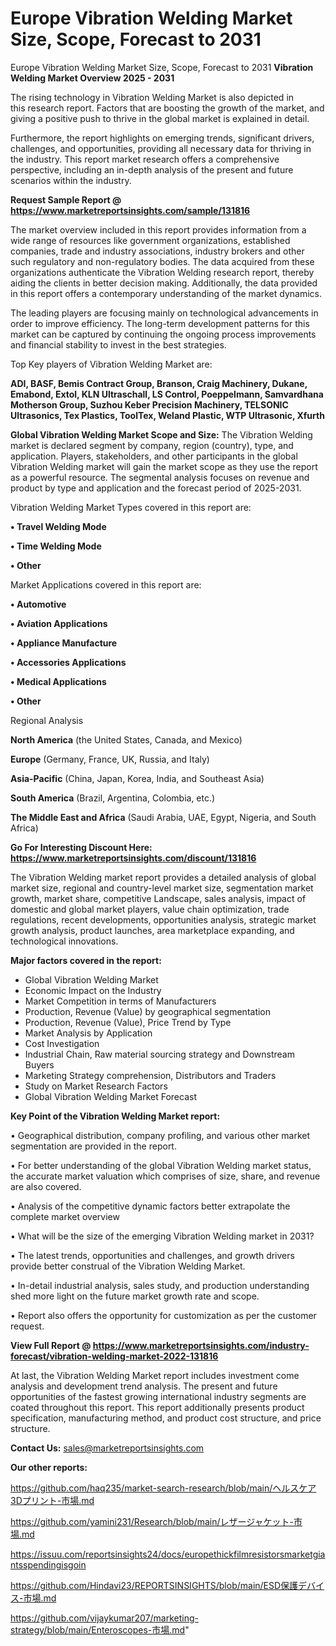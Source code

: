 # Europe Vibration Welding Market Size, Scope, Forecast to 2031
Europe Vibration Welding Market Size, Scope, Forecast to 2031
<Strong> Vibration Welding Market Overview 2025 - 2031</strong>

The rising technology in Vibration Welding Market is also depicted in this research report. Factors that are boosting the growth of the market, and giving a positive push to thrive in the global market is explained in detail.

Furthermore, the report highlights on emerging trends, significant drivers, challenges, and opportunities, providing all necessary data for thriving in the industry. This report market research offers a comprehensive perspective, including an in-depth analysis of the present and future scenarios within the industry.

<strong>Request Sample Report @ <a href=https://www.marketreportsinsights.com/sample/131816>https://www.marketreportsinsights.com/sample/131816</a></strong>

The market overview included in this report provides information from a wide range of resources like government organizations, established companies, trade and industry associations, industry brokers and other such regulatory and non-regulatory bodies. The data acquired from these organizations authenticate the Vibration Welding research report, thereby aiding the clients in better decision making. Additionally, the data provided in this report offers a contemporary understanding of the market dynamics.

The leading players are focusing mainly on technological advancements in order to improve efficiency. The long-term development patterns for this market can be captured by continuing the ongoing process improvements and financial stability to invest in the best strategies.

Top Key players of Vibration Welding Market are:

<strong>ADI, BASF, Bemis Contract Group, Branson, Craig Machinery, Dukane, Emabond, Extol, KLN Ultraschall, LS Control, Poeppelmann, Samvardhana Motherson Group, Suzhou Keber Precision Machinery, TELSONIC Ultrasonics, Tex Plastics, ToolTex, Weland Plastic, WTP Ultrasonic, Xfurth</strong>

<strong><b>Global Vibration Welding Market Scope and Size:</b></strong>
The Vibration Welding market is declared segment by company, region (country), type, and application. Players, stakeholders, and other participants in the global Vibration Welding market will gain the market scope as they use the report as a powerful resource. The segmental analysis focuses on revenue and product by type and application and the forecast period of 2025-2031.

Vibration Welding Market Types covered in this report are:

<strong>• Travel Welding Mode

• Time Welding Mode

• Other</strong>

Market Applications covered in this report are:

<strong>• Automotive

• Aviation Applications

• Appliance Manufacture

• Accessories Applications

• Medical Applications

• Other</strong> 

Regional Analysis

<strong>North America</strong> (the United States, Canada, and Mexico)

<strong>Europe</strong> (Germany, France, UK, Russia, and Italy)

<strong>Asia-Pacific</strong> (China, Japan, Korea, India, and Southeast Asia)

<strong>South America</strong> (Brazil, Argentina, Colombia, etc.)

<strong>The Middle East and Africa</strong> (Saudi Arabia, UAE, Egypt, Nigeria, and South Africa)

<strong>Go For Interesting Discount Here: <a href=https://www.marketreportsinsights.com/discount/131816>https://www.marketreportsinsights.com/discount/131816</a></strong>

The Vibration Welding market report provides a detailed analysis of global market size, regional and country-level market size, segmentation market growth, market share, competitive Landscape, sales analysis, impact of domestic and global market players, value chain optimization, trade regulations, recent developments, opportunities analysis, strategic market growth analysis, product launches, area marketplace expanding, and technological innovations.

<strong><b>Major factors covered in the report:</b></strong>
<ul>
  <li>Global Vibration Welding Market </li>
  <li>Economic Impact on the Industry</li>
  <li>Market Competition in terms of Manufacturers</li>
  <li>Production, Revenue (Value) by geographical segmentation</li>
  <li>Production, Revenue (Value), Price Trend by Type</li>
  <li>Market Analysis by Application</li>
  <li>Cost Investigation</li>
  <li>Industrial Chain, Raw material sourcing strategy and Downstream Buyers</li>
  <li>Marketing Strategy comprehension, Distributors and Traders</li>
  <li>Study on Market Research Factors</li>
  <li>Global Vibration Welding Market Forecast</li>
</ul>

<strong><b>Key Point of the Vibration Welding Market report:</b></strong>

• Geographical distribution, company profiling, and various other market segmentation are provided in the report.

• For better understanding of the global Vibration Welding market status, the accurate market valuation which comprises of size, share, and revenue are also covered.

• Analysis of the competitive dynamic factors better extrapolate the complete market overview

• What will be the size of the emerging Vibration Welding market in 2031?

• The latest trends, opportunities and challenges, and growth drivers provide better construal of the Vibration Welding Market.

• In-detail industrial analysis, sales study, and production understanding shed more light on the future market growth rate and scope.

• Report also offers the opportunity for customization as per the customer request.

<strong><b>View Full Report @ <a href=https://www.marketreportsinsights.com/industry-forecast/vibration-welding-market-2022-131816>https://www.marketreportsinsights.com/industry-forecast/vibration-welding-market-2022-131816</a></b></strong>


At last, the Vibration Welding Market report includes investment come analysis and development trend analysis. The present and future opportunities of the fastest growing international industry segments are coated throughout this report. This report additionally presents product specification, manufacturing method, and product cost structure, and price structure.

<strong>Contact Us:</strong>
sales@marketreportsinsights.com

<strong>Our other reports:</strong>

<a href=https://github.com/haq235/market-search-research/blob/main/ヘルスケア3Dプリント-市場.md>https://github.com/haq235/market-search-research/blob/main/ヘルスケア3Dプリント-市場.md</a>

<a href=https://github.com/yamini231/Research/blob/main/レザージャケット-市場.md>https://github.com/yamini231/Research/blob/main/レザージャケット-市場.md</a>

<a href=https://issuu.com/reportsinsights24/docs/europethickfilmresistorsmarketgiantsspendingisgoin>https://issuu.com/reportsinsights24/docs/europethickfilmresistorsmarketgiantsspendingisgoin</a>

<a href=https://github.com/Hindavi23/REPORTSINSIGHTS/blob/main/ESD保護デバイス-市場.md>https://github.com/Hindavi23/REPORTSINSIGHTS/blob/main/ESD保護デバイス-市場.md</a>

<a href=https://github.com/vijaykumar207/marketing-strategy/blob/main/Enteroscopes-市場.md>https://github.com/vijaykumar207/marketing-strategy/blob/main/Enteroscopes-市場.md</a>"
